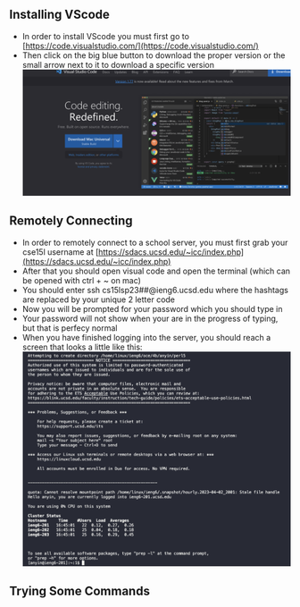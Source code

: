 ## Installing VScode
* In order to install VScode you must first go to [https://code.visualstudio.com/](https://code.visualstudio.com/)
* Then click on the big blue button to download the proper version or the small arrow next to it to download a specific version 
![img](ss1.png)

## Remotely Connecting
* In order to remotely connect to a school server, you must first grab your cse15l username at [https://sdacs.ucsd.edu/~icc/index.php](https://sdacs.ucsd.edu/~icc/index.php)
* After that you should open visual code and open the terminal (which can be opened with ctrl + ~ on mac)
* You should enter ssh cs15lsp23##@ieng6.ucsd.edu where the hashtags are replaced by your unique 2 letter code
* Now you will be prompted for your password which you should type in 
* Your password will not show when your are in the progress of typing, but that is perfecy normal
* When you have finished logging into the server, you should reach a screen that looks a little like this:
![img](ss2.png)

## Trying Some Commands
